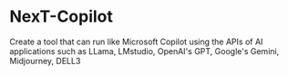 # NexT-Copilot
Create a tool that can run like Microsoft Copilot using the APIs of AI applications such as LLama, LMstudio, OpenAI's GPT, Google's Gemini, Midjourney, DELL3
